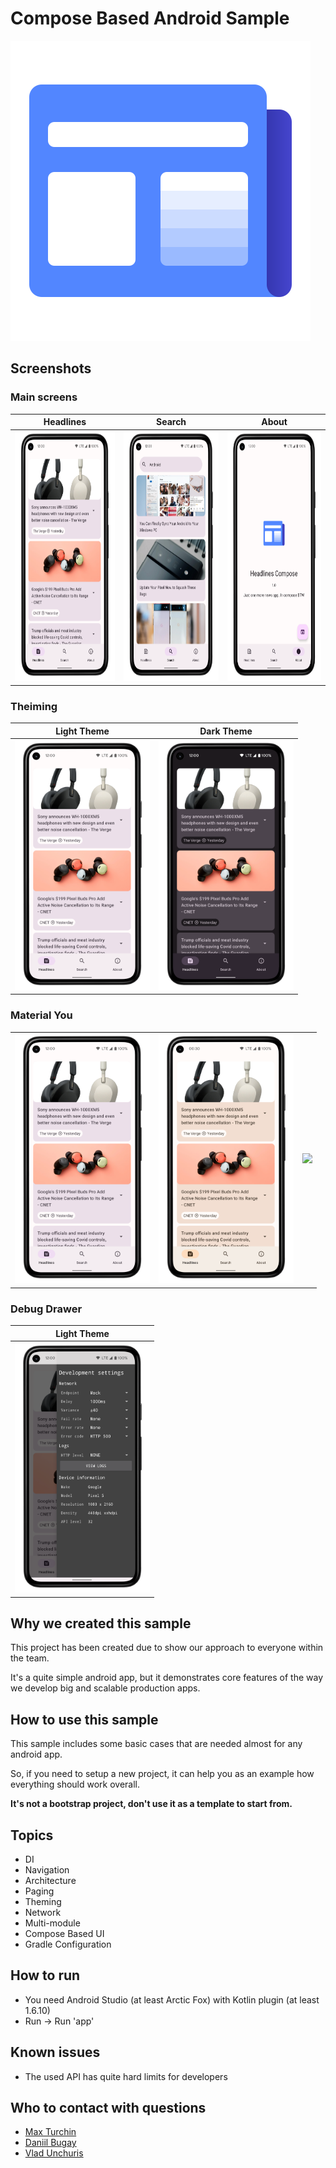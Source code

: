 # Compose Based Android Sample
![Logo](assets/app_icon.svg)

## Screenshots

### Main screens

|Headlines                     |Search                       |About                        |
|:----------------------------:|:---------------------------:|:---------------------------:|
|<img src="assets/headlines_framed.png" height="400">|<img src="assets/search_framed.png" height="400">|<img src="assets/about_framed.png" height="400">|


### Theiming

|Light Theme                   |Dark Theme                   |
|:----------------------------:|:---------------------------:|
|<img src="assets/headlines_framed.png" height="400">|<img src="assets/headlines_dark_framed.png" height="400">| 

### Material You

|                              |                             |                             |
|------------------------------|-----------------------------|-----------------------------|
|<img src="assets/headlines_framed.png" height="400">|<img src="assets/headlines_you_framed.png" height="400">|<img src="assets/    headlines_you_alt_framed.png" height="400">|

### Debug Drawer

|Light Theme                   |
|:----------------------------:|
|<img src="assets/debug_drawer_framed.png" height="400">|

## Why we created this sample
This project has been created due to show our approach to everyone within the team.

It's a quite simple android app, but it demonstrates core features of the way we develop big and scalable production apps.

## How to use this sample
This sample includes some basic cases that are needed almost for any android app.

So, if you need to setup a new project, it can help you as an example how everything should work overall.

**It's not a bootstrap project, don't use it as a template to start from.**

## Topics
* DI
* Navigation
* Architecture
* Paging
* Theming
* Network
* Multi-module
* Compose Based UI
* Gradle Configuration

## How to run
* You need Android Studio (at least Arctic Fox) with Kotlin plugin (at least 1.6.10)
* Run -> Run 'app'

## Known issues
* The used API has quite hard limits for developers

## Who to contact with questions
* [Max Turchin](https://gitlab.com/maxim.turchin)
* [Daniil Bugay](https://gitlab.com/daniil.bugai)
* [Vlad Unchuris](https://gitlab.com/Unchuris)
